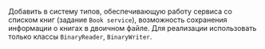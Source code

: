Добавить в систему типов, обеспечивающую работу сервиса со списком книг (задание `Book service`), возможность сохранения информации о книгах в двоичном файле. Для реализации использовать только классы `BinaryReader`, `BinaryWriter`.
